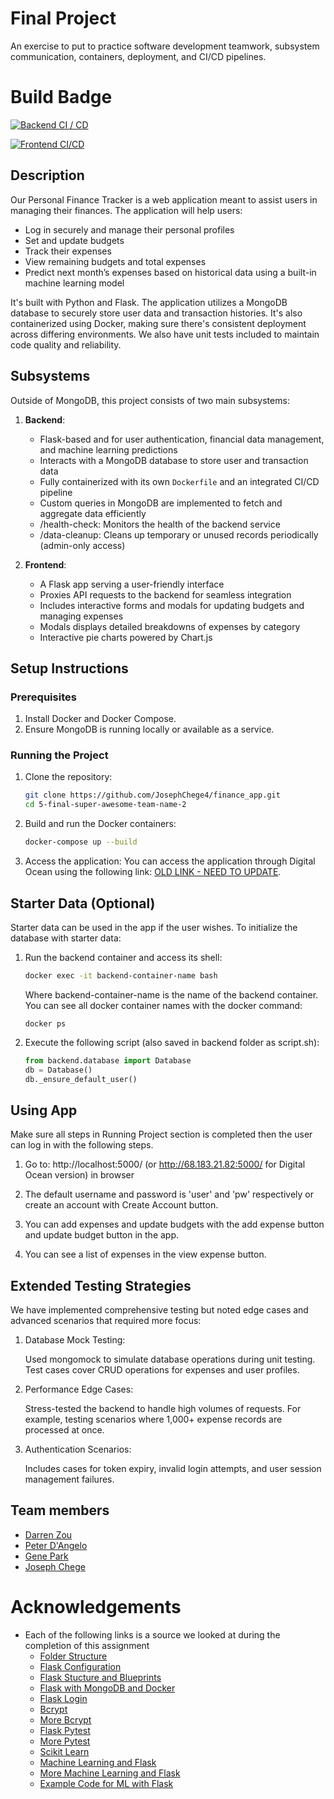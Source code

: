 # Final Project

An exercise to put to practice software development teamwork, subsystem communication, containers, deployment, and CI/CD pipelines.

# Build Badge

[![Backend CI / CD](https://github.com/JosephChege4/finance_app/actions/workflows/backend.yml/badge.svg)](https://github.com/JosephChege4/finance_app/actions/workflows/backend.yml)

[![Frontend CI/CD](https://github.com/JosephChege4/finance_app/actions/workflows/frontend.yml/badge.svg)](https://github.com/JosephChege4/finance_app/actions/workflows/frontend.yml)

## Description

Our Personal Finance Tracker is a web application meant to assist users in managing their finances. The application will help users:

- Log in securely and manage their personal profiles
- Set and update budgets
- Track their expenses
- View remaining budgets and total expenses
- Predict next month’s expenses based on historical data using a built-in machine learning model

It's built with Python and Flask. The application utilizes a MongoDB database to securely store user data and transaction histories. It's also containerized using Docker, making sure there's consistent deployment across differing environments. We also have unit tests included to maintain code quality and reliability.

## Subsystems

Outside of MongoDB, this project consists of two main subsystems:

1. **Backend**:
   - Flask-based and for user authentication, financial data management, and machine learning predictions
   - Interacts with a MongoDB database to store user and transaction data
   - Fully containerized with its own `Dockerfile` and an integrated CI/CD pipeline
   - Custom queries in MongoDB are implemented to fetch and aggregate data efficiently
   - /health-check: Monitors the health of the backend service
   - /data-cleanup: Cleans up temporary or unused records periodically (admin-only access)

2. **Frontend**:
   - A Flask app serving a user-friendly interface
   - Proxies API requests to the backend for seamless integration
   - Includes interactive forms and modals for updating budgets and managing expenses
   - Modals displays detailed breakdowns of expenses by category 
   - Interactive pie charts powered by Chart.js

## Setup Instructions

### Prerequisites

1. Install Docker and Docker Compose.
2. Ensure MongoDB is running locally or available as a service.


### Running the Project

1. Clone the repository:
   ```bash
   git clone https://github.com/JosephChege4/finance_app.git
   cd 5-final-super-awesome-team-name-2
   ```

2. Build and run the Docker containers:
   ```bash
   docker-compose up --build
   ```

3. Access the application:
   You can access the application through Digital Ocean using the following link: [OLD LINK - NEED TO UPDATE](http://68.183.21.82:5000/).


## Starter Data (Optional)

Starter data can be used in the app if the user wishes.
To initialize the database with starter data:
1. Run the backend container and access its shell:
   ```bash
   docker exec -it backend-container-name bash
   ```
   Where backend-container-name is the name of the backend container. 
   You can see all docker container names with the docker command:
   ```
   docker ps
   ```

2. Execute the following script (also saved in backend folder as script.sh):
   ```python
   from backend.database import Database
   db = Database()
   db._ensure_default_user()
   ```

## Using App

Make sure all steps in Running Project section is completed then the user can log in with the following steps.

1. Go to: http://localhost:5000/ (or http://68.183.21.82:5000/ for Digital Ocean version) in browser

2. The default username and password is 'user' and 'pw' respectively or create an account with Create Account button.

3. You can add expenses and update budgets with the add expense button and update budget button in the app.

4. You can see a list of expenses in the view expense button.


## Extended Testing Strategies
We have implemented comprehensive testing but noted edge cases and advanced scenarios that required more focus:

1. Database Mock Testing:

   Used mongomock to simulate database operations during unit testing.
   Test cases cover CRUD operations for expenses and user profiles.

2. Performance Edge Cases:

   Stress-tested the backend to handle high volumes of requests. For example, testing scenarios where 1,000+ expense records are processed at once.

3. Authentication Scenarios:

   Includes cases for token expiry, invalid login attempts, and user session management failures.

## Team members

- [Darren Zou](https://github.com/darrenzou)
- [Peter D'Angelo](https://github.com/dangelo729)
- [Gene Park](https://github.com/geneparkmcs)
- [Joseph Chege](https://github.com/JosephChege4)

# Acknowledgements

- Each of the following links is a source we looked at during the completion of this assignment
    - [Folder Structure](https://studygyaan.com/flask/best-folder-and-directory-structure-for-a-flask-project)
    - [Flask Configuration](https://codingnomads.com/python-flask-app-configuration-project-structure)
    - [Flask Stucture and Blueprints](https://www.digitalocean.com/community/tutorials/how-to-structure-a-large-flask-application-with-flask-blueprints-and-flask-sqlalchemy)
    - [Flask with MongoDB and Docker](https://www.digitalocean.com/community/tutorials/how-to-set-up-flask-with-mongodb-and-docker)
    - [Flask Login](https://www.digitalocean.com/community/tutorials/how-to-add-authentication-to-your-app-with-flask-login)
    - [Bcrypt](https://pypi.org/project/bcrypt/)
    - [More Bcrypt](https://www.geeksforgeeks.org/password-hashing-with-bcrypt-in-flask/)
    - [Flask Pytest](https://testdriven.io/blog/flask-pytest/)
    - [More Pytest](https://www.geeksforgeeks.org/pytest-tutorial-testing-python-application-using-pytest/)
    - [Scikit Learn](https://scikit-learn.org/dev/modules/generated/sklearn.linear_model.LinearRegression.html)
    - [Machine Learning and Flask](https://www.analyticsvidhya.com/blog/2020/04/how-to-deploy-machine-learning-model-flask/)
    - [More Machine Learning and Flask](https://33rdsquare.com/integrating-machine-learning-into-web-applications-with-flask/)
    - [Example Code for ML with Flask](https://github.com/2003HARSH/House-Price-Prediction-using-Machine-Learning)